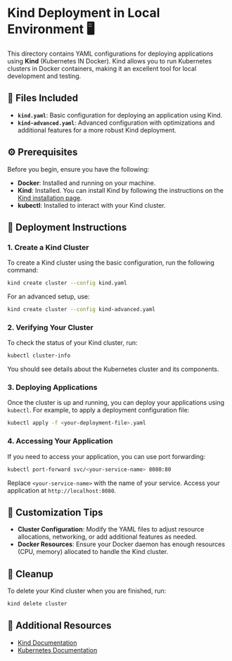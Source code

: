 # Kind Deployment in Local Environment 🖥️

This directory contains YAML configurations for deploying applications using **Kind** (Kubernetes IN Docker). Kind allows you to run Kubernetes clusters in Docker containers, making it an excellent tool for local development and testing.

## 📂 Files Included

- **`kind.yaml`**: Basic configuration for deploying an application using Kind.
- **`kind-advanced.yaml`**: Advanced configuration with optimizations and additional features for a more robust Kind deployment.

## ⚙️ Prerequisites

Before you begin, ensure you have the following:

- **Docker**: Installed and running on your machine.
- **Kind**: Installed. You can install Kind by following the instructions on the [Kind installation page](https://kind.sigs.k8s.io/docs/user/quick-start/#installation).
- **kubectl**: Installed to interact with your Kind cluster.

## 🚀 Deployment Instructions

### 1. Create a Kind Cluster

To create a Kind cluster using the basic configuration, run the following command:

```bash
kind create cluster --config kind.yaml
```

For an advanced setup, use:

```bash
kind create cluster --config kind-advanced.yaml
```

### 2. Verifying Your Cluster

To check the status of your Kind cluster, run:

```bash
kubectl cluster-info
```

You should see details about the Kubernetes cluster and its components.

### 3. Deploying Applications

Once the cluster is up and running, you can deploy your applications using `kubectl`. For example, to apply a deployment configuration file:

```bash
kubectl apply -f <your-deployment-file>.yaml
```

### 4. Accessing Your Application

If you need to access your application, you can use port forwarding:

```bash
kubectl port-forward svc/<your-service-name> 8080:80
```

Replace `<your-service-name>` with the name of your service. Access your application at `http://localhost:8080`.

## 🔧 Customization Tips

- **Cluster Configuration**: Modify the YAML files to adjust resource allocations, networking, or add additional features as needed.
- **Docker Resources**: Ensure your Docker daemon has enough resources (CPU, memory) allocated to handle the Kind cluster.

## 🧹 Cleanup

To delete your Kind cluster when you are finished, run:

```bash
kind delete cluster
```

## 📄 Additional Resources

- [Kind Documentation](https://kind.sigs.k8s.io/docs/)
- [Kubernetes Documentation](https://kubernetes.io/docs/)